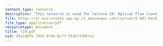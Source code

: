 ```yaml
---
content_type: resource
description: 'This resource is used for lecture 19: Optical Flow (continued).'
file: https://ol-ocw-studio-app-qa.s3.amazonaws.com/courses/6-801-machine-vision-fall-2004/45e240f670a507d4bc77791bf370b7a1_l19.pdf
file_type: application/pdf
resourcetype: Document
title: l19.pdf
uid: 45e240f6-70a5-07d4-bc77-791bf370b7a1
---
```

